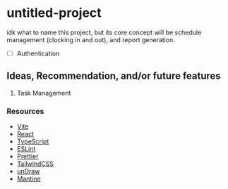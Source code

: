 # untitled-project
idk what to name this project, but its core concept will be schedule management (clocking in and out), and report generation.

- [ ] Authentication

## Ideas, Recommendation, and/or future features
1. Task Management

### Resources
- [Vite](https://vitejs.dev/)
- [React](https://reactjs.org/)
- [TypeScript](https://www.typescriptlang.org/)
- [ESLint](https://eslint.org/)
- [Prettier](https://prettier.io/)
- [TailwindCSS](https://tailwindcss.com/)
- [unDraw](https://undraw.co/)
- [Mantine](https://mantine.dev/)